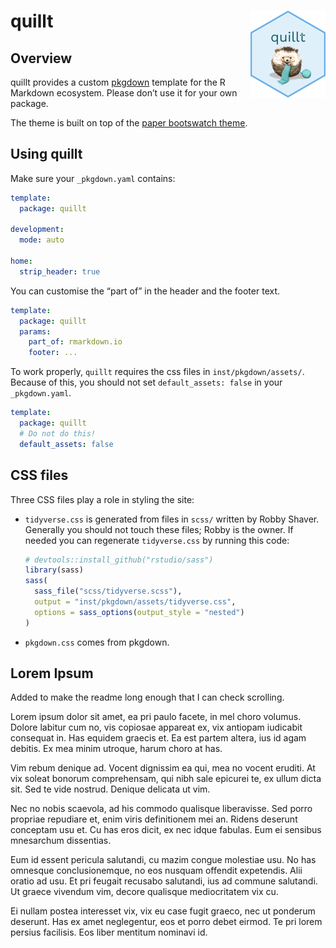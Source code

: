 
<!-- README.md is generated from README.Rmd. Please edit that file -->

# quillt <img src='man/figures/logo.png' align="right" height="139" />

## Overview

quillt provides a custom [pkgdown](https://pkgdown.r-lib.org) template
for the R Markdown ecosystem. Please don’t use it for your own package.

The theme is built on top of the [paper bootswatch
theme](https://bootswatch.com/3/paper/).

## Using quillt

Make sure your `_pkgdown.yaml` contains:

``` yaml
template:
  package: quillt

development:
  mode: auto

home:
  strip_header: true
```

You can customise the “part of” in the header and the footer text.

``` yaml
template:
  package: quillt
  params:
    part_of: rmarkdown.io
    footer: ...
```

To work properly, `quillt` requires the css files in
`inst/pkgdown/assets/`. Because of this, you should not set
`default_assets: false` in your `_pkgdown.yaml`.

``` yaml
template:
  package: quillt
  # Do not do this!
  default_assets: false
```

## CSS files

Three CSS files play a role in styling the site:

  - `tidyverse.css` is generated from files in `scss/` written by Robby
    Shaver. Generally you should not touch these files; Robby is the
    owner. If needed you can regenerate `tidyverse.css` by running this
    code:
    
    ``` r
    # devtools::install_github("rstudio/sass")
    library(sass)
    sass(
      sass_file("scss/tidyverse.scss"),
      output = "inst/pkgdown/assets/tidyverse.css",
      options = sass_options(output_style = "nested")
    )
    ```

  - `pkgdown.css` comes from pkgdown.

## Lorem Ipsum

Added to make the readme long enough that I can check scrolling.

Lorem ipsum dolor sit amet, ea pri paulo facete, in mel choro volumus.
Dolore labitur cum no, vis copiosae appareat ex, vix antiopam iudicabit
consequat in. Has equidem graecis et. Ea est partem altera, ius id agam
debitis. Ex mea minim utroque, harum choro at has.

Vim rebum denique ad. Vocent dignissim ea qui, mea no vocent eruditi. At
vix soleat bonorum comprehensam, qui nibh sale epicurei te, ex ullum
dicta sit. Sed te vide nostrud. Denique delicata ut vim.

Nec no nobis scaevola, ad his commodo qualisque liberavisse. Sed porro
propriae repudiare et, enim viris definitionem mei an. Ridens deserunt
conceptam usu et. Cu has eros dicit, ex nec idque fabulas. Eum ei
sensibus mnesarchum dissentias.

Eum id essent pericula salutandi, cu mazim congue molestiae usu. No has
omnesque conclusionemque, no eos nusquam offendit expetendis. Alii
oratio ad usu. Et pri feugait recusabo salutandi, ius ad commune
salutandi. Ut graece vivendum vim, decore qualisque mediocritatem vix
cu.

Ei nullam postea interesset vix, vix eu case fugit graeco, nec ut
ponderum deserunt. Has ex amet neglegentur, eos et porro debet eirmod.
Te pri lorem persius facilisis. Eos liber mentitum nominavi id.
